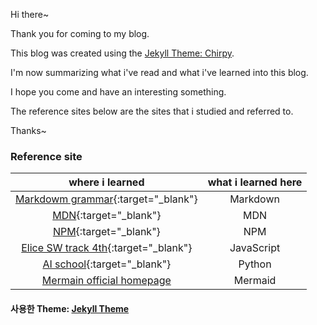 Hi there~

Thank you for coming to my blog.

This blog was created using the [Jekyll Theme: Chirpy](./Chirpy-README.md).

I'm now summarizing what i've read and what i've learned into this blog.

I hope you come and have an interesting something.

The reference sites below are the sites that i studied and referred to.

Thanks~

### Reference site

|                                                                                      where i learned                                                                                      | what i learned here |
| :---------------------------------------------------------------------------------------------------------------------------------------------------------------------------------------: | :-----------------: |
| [Markdowm grammar](https://docs.github.com/en/get-started/writing-on-github/getting-started-with-writing-and-formatting-on-github/basic-writing-and-formatting-syntax){:target="\_blank"} |      Markdown       |
|                                                                [MDN](https://developer.mozilla.org/ko/){:target="\_blank"}                                                                |         MDN         |
|                                                                     [NPM](https://www.npmjs.com/){:target="\_blank"}                                                                      |         NPM         |
|                                                             [Elice SW track 4th](https://elice.training/){:target="\_blank"}                                                              |     JavaScript      |
|                                                                [AI school](https://gj-aischool.or.kr/){:target="\_blank"}                                                                 |       Python        |
|                                                                   [Mermain official homepage](https://mermaid.js.org/)                                                                    |       Mermaid       |

#### 사용한 Theme: [Jekyll Theme](./Chirpy-README.md)
